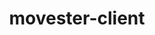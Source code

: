 ---
layout: list
title: movester-client
slug: movester-client
menu: true
submenu: false
order: 3
description: >
  뭅스터 클라이언트 개발 일지
  
---